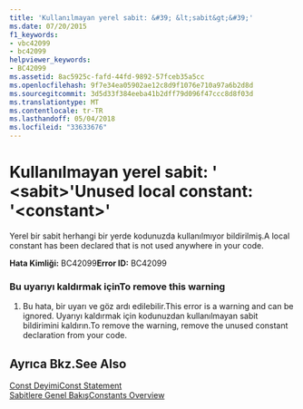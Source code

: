```yaml
---
title: 'Kullanılmayan yerel sabit: &#39; &lt;sabit&gt;&#39;'
ms.date: 07/20/2015
f1_keywords:
- vbc42099
- bc42099
helpviewer_keywords:
- BC42099
ms.assetid: 8ac5925c-fafd-44fd-9892-57fceb35a5cc
ms.openlocfilehash: 9f7e34ea05902ae12c8d9f1076e710a97a6b2d8d
ms.sourcegitcommit: 3d5d33f384eeba41b2dff79d096f47ccc8d8f03d
ms.translationtype: MT
ms.contentlocale: tr-TR
ms.lasthandoff: 05/04/2018
ms.locfileid: "33633676"
---
```

# <a name="unused-local-constant-39ltconstantgt39"></a><span data-ttu-id="322b8-102">Kullanılmayan yerel sabit: &#39; &lt;sabit&gt;&#39;</span><span class="sxs-lookup"><span data-stu-id="322b8-102">Unused local constant: &#39;&lt;constant&gt;&#39;</span></span>
<span data-ttu-id="322b8-103">Yerel bir sabit herhangi bir yerde kodunuzda kullanılmıyor bildirilmiş.</span><span class="sxs-lookup"><span data-stu-id="322b8-103">A local constant has been declared that is not used anywhere in your code.</span></span>  
  
 <span data-ttu-id="322b8-104">**Hata Kimliği:** BC42099</span><span class="sxs-lookup"><span data-stu-id="322b8-104">**Error ID:** BC42099</span></span>  
  
### <a name="to-remove-this-warning"></a><span data-ttu-id="322b8-105">Bu uyarıyı kaldırmak için</span><span class="sxs-lookup"><span data-stu-id="322b8-105">To remove this warning</span></span>  
  
1.  <span data-ttu-id="322b8-106">Bu hata, bir uyarı ve göz ardı edilebilir.</span><span class="sxs-lookup"><span data-stu-id="322b8-106">This error is a warning and can be ignored.</span></span> <span data-ttu-id="322b8-107">Uyarıyı kaldırmak için kodunuzdan kullanılmayan sabit bildirimini kaldırın.</span><span class="sxs-lookup"><span data-stu-id="322b8-107">To remove the warning, remove the unused constant declaration from your code.</span></span>  
  
## <a name="see-also"></a><span data-ttu-id="322b8-108">Ayrıca Bkz.</span><span class="sxs-lookup"><span data-stu-id="322b8-108">See Also</span></span>  
 [<span data-ttu-id="322b8-109">Const Deyimi</span><span class="sxs-lookup"><span data-stu-id="322b8-109">Const Statement</span></span>](../../visual-basic/language-reference/statements/const-statement.md)  
 [<span data-ttu-id="322b8-110">Sabitlere Genel Bakış</span><span class="sxs-lookup"><span data-stu-id="322b8-110">Constants Overview</span></span>](../../visual-basic/programming-guide/language-features/constants-enums/constants-overview.md)
